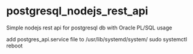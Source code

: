 # postgresql_nodejs_rest_api
Simple nodejs rest api for postgresql db with Oracle PL/SQL usage

add postgres_api.service file to /usr/lib/systemd/system/ 
sudo systemctl reboot
